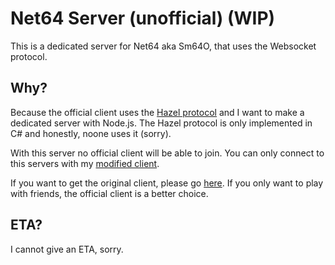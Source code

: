 # Net64 Server (unofficial) (WIP)

This is a dedicated server for Net64 aka Sm64O, that uses the Websocket protocol.

## Why?

Because the official client uses the [Hazel protocol](https://github.com/DarkRiftNetworking/Hazel-Networking) and I want to make a dedicated server with Node.js.
The Hazel protocol is only implemented in C# and honestly, noone uses it (sorry).

With this server no official client will be able to join. You can only connect to this servers with my [modified client](https://github.com/Tarnadas/sm64o).

If you want to get the original client, please go [here](https://github.com/Guad/sm64o). If you only want to play with friends, the official client is a better choice.

## ETA?

I cannot give an ETA, sorry.